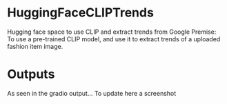 # HuggingFaceCLIPTrends
Hugging face space to use CLIP and extract trends from Google
Premise: To use a pre-trained CLIP model, and use it to extract trends of a uploaded fashion item image.

# Outputs
As seen in the gradio output... To update here a screenshot
